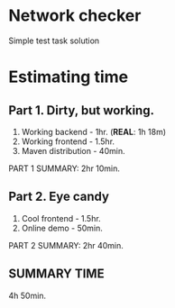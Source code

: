 Network checker
===============

Simple test task solution

Estimating time
===============

Part 1. Dirty, but working.
---------------------------

  1. Working backend - 1hr. (__REAL__: 1h 18m) 
  2. Working frontend - 1.5hr.
  3. Maven distribution - 40min.

PART 1 SUMMARY: 2hr 10min.

Part 2. Eye candy
-----------------

  1. Cool frontend - 1.5hr.
  2. Online demo - 50min.

PART 2 SUMMARY: 2hr 40min.

SUMMARY TIME
------------

4h 50min.
